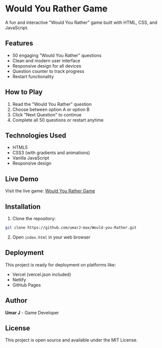 # Would You Rather Game

A fun and interactive "Would You Rather" game built with HTML, CSS, and JavaScript.

## Features

- 50 engaging "Would You Rather" questions
- Clean and modern user interface
- Responsive design for all devices
- Question counter to track progress
- Restart functionality

## How to Play

1. Read the "Would You Rather" question
2. Choose between option A or option B
3. Click "Next Question" to continue
4. Complete all 50 questions or restart anytime

## Technologies Used

- HTML5
- CSS3 (with gradients and animations)
- Vanilla JavaScript
- Responsive design

## Live Demo

Visit the live game: [Would You Rather Game](https://github.com/umarJ-max/Would-you-Rather)

## Installation

1. Clone the repository:
```bash
git clone https://github.com/umarJ-max/Would-you-Rather.git
```

2. Open `index.html` in your web browser

## Deployment

This project is ready for deployment on platforms like:
- Vercel (vercel.json included)
- Netlify
- GitHub Pages

## Author

**Umar J** - Game Developer

## License

This project is open source and available under the MIT License.